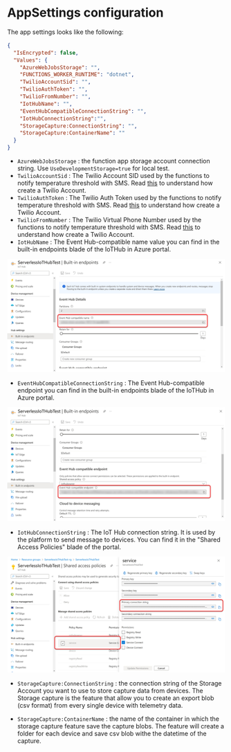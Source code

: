 # AppSettings configuration

The app settings looks like the following:

```json
{
  "IsEncrypted": false,
  "Values": {
    "AzureWebJobsStorage": "",
    "FUNCTIONS_WORKER_RUNTIME": "dotnet",
    "TwilioAccountSid": "",
    "TwilioAuthToken": "",
    "TwilioFromNumber": "",
    "IotHubName": "",
    "EventHubCompatibleConnectionString": "",
    "IotHubConnectionString":"",
    "StorageCapture:ConnectionString": "",
    "StorageCapture:ContainerName": ""
  }
}
```

* `AzureWebJobsStorage` : the function app storage account connection string. Use `UseDevelopmentStorage=true` for local test.
* `TwilioAccountSid` : The Twilio Account SID used by the functions to notify temperature threshold with SMS. Read <a href="https://www.twilio.com/docs/sms/send-messages" target="_blank">this</a> to understand how create a Twilio Account.
* `TwilioAuthToken` : The Twilio Auth Token used by the functions to notify temperature threshold with SMS. Read <a href="https://www.twilio.com/docs/sms/send-messages" target="_blank">this</a> to understand how create a Twilio Account.
* `TwilioFromNumber` : The Twilio Virtual Phone Number used by the functions to notify temperature threshold with SMS. Read <a href="https://www.twilio.com/docs/sms/send-messages" target="_blank">this</a> to understand how create a Twilio Account.
* `IotHubName` : The Event Hub-compatible name value you can find in the built-in endpoints blade of the IoTHub in Azure portal.

![](Images/EventHubCompatibleName.jpg)

* `EventHubCompatibleConnectionString` : The Event Hub-compatible endpoint you can find in the built-in endpoints blade of the IoTHub in Azure portal.

![](Images/EventHubCompatibleEndpoint.jpg)

* `IotHubConnectionString` : The IoT Hub connection string. It is used by the platform to send message to devices. You can find it in the "Shared Access Policies" blade of the portal.

![](Images/IotHubConnectionString.jpg)

* `StorageCapture:ConnectionString` : the connection string of the Storage Account you want to use to store capture data from devices. The Storage capture is the feature that allow you to create an export blob (csv format) from every single device with telemetry data.

* `StorageCapture:ContainerName` : the name of the container in which the storage capture feature save the capture blobs. The feature will create a folder for each device and save csv blob withe the datetime of the capture.
